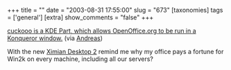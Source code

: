 +++
title = ""
date = "2003-08-31 17:55:00"
slug = "673"
[taxonomies]
tags = ['general']
[extra]
show_comments = "false"
+++

[cuckooo is a KDE Part, which allows OpenOffice.org to be run in a Konqueror window.](http://artax.karlin.mff.cuni.cz/~kendy/cuckooo/index.php) (via [Andreas](http://highstick.blogspot.com/))

With the new [Ximian Desktop 2](http://www.ximian.com/products/desktop/) remind me why my office pays a fortune for Win2k on every machine, including all our servers?
